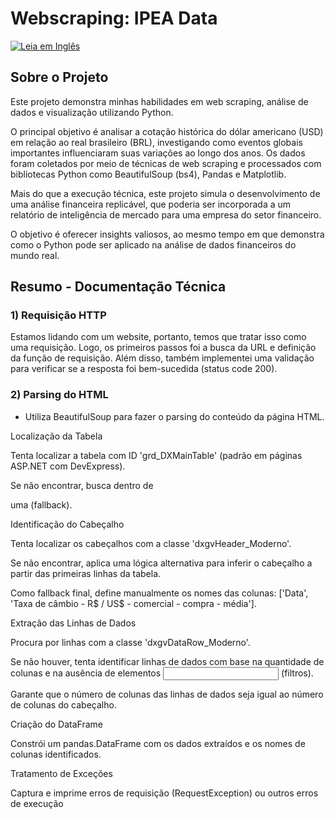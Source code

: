 # Webscraping: IPEA Data

[![Leia em Inglês](https://img.shields.io/badge/Ler%20em-Inglês-blue)](README_eng.md)

## Sobre o Projeto

Este projeto demonstra minhas habilidades em web scraping, análise de dados e visualização utilizando Python.

O principal objetivo é analisar a cotação histórica do dólar americano (USD) em relação ao real brasileiro (BRL), investigando como eventos globais importantes influenciaram suas variações ao longo dos anos. Os dados foram coletados por meio de técnicas de web scraping e processados com bibliotecas Python como BeautifulSoup (bs4), Pandas e Matplotlib.

Mais do que a execução técnica, este projeto simula o desenvolvimento de uma análise financeira replicável, que poderia ser incorporada a um relatório de inteligência de mercado para uma empresa do setor financeiro.

O objetivo é oferecer insights valiosos, ao mesmo tempo em que demonstra como o Python pode ser aplicado na análise de dados financeiros do mundo real.


## Resumo - Documentação Técnica

### 1) Requisição HTTP

Estamos lidando com um website, portanto, temos que tratar isso como uma requisição. Logo, os primeiros passos foi a busca da URL e definição da função de requisição.
Além disso, também implementei uma validação para verificar se a resposta foi bem-sucedida (status code 200).

### 2) Parsing do HTML

* Utiliza BeautifulSoup para fazer o parsing do conteúdo da página HTML.

Localização da Tabela

Tenta localizar a tabela com ID 'grd_DXMainTable' (padrão em páginas ASP.NET com DevExpress).

Se não encontrar, busca dentro de <div id="divGrid"> uma <table class="dxgvTable_Moderno"> (fallback).

Identificação do Cabeçalho

Tenta localizar os cabeçalhos com a classe 'dxgvHeader_Moderno'.

Se não encontrar, aplica uma lógica alternativa para inferir o cabeçalho a partir das primeiras linhas da tabela.

Como fallback final, define manualmente os nomes das colunas: ['Data', 'Taxa de câmbio - R$ / US$ - comercial - compra - média'].

Extração das Linhas de Dados

Procura por linhas com a classe 'dxgvDataRow_Moderno'.

Se não houver, tenta identificar linhas de dados com base na quantidade de colunas e na ausência de elementos <input> (filtros).

Garante que o número de colunas das linhas de dados seja igual ao número de colunas do cabeçalho.

Criação do DataFrame

Constrói um pandas.DataFrame com os dados extraídos e os nomes de colunas identificados.

Tratamento de Exceções

Captura e imprime erros de requisição (RequestException) ou outros erros de execução
